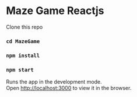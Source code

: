 # Maze Game Reactjs


Clone this repo

### `cd MazeGame`

### `npm install`

### `npm start`

Runs the app in the development mode.\
Open [http://localhost:3000](http://localhost:3000) to view it in the browser.
